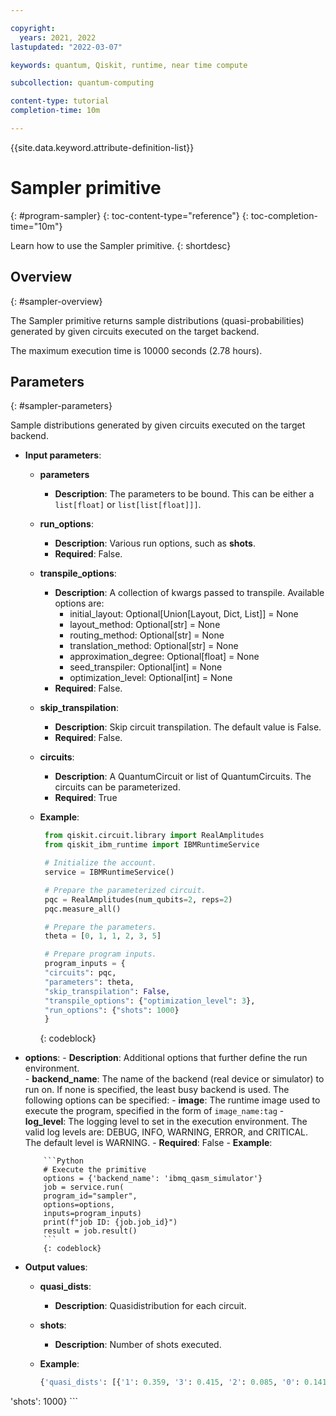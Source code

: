 ```yaml
---

copyright:
  years: 2021, 2022
lastupdated: "2022-03-07"

keywords: quantum, Qiskit, runtime, near time compute

subcollection: quantum-computing

content-type: tutorial
completion-time: 10m

---
```


{{site.data.keyword.attribute-definition-list}}


# Sampler primitive
{: #program-sampler}
{: toc-content-type="reference"}
{: toc-completion-time="10m"}

Learn how to use the Sampler primitive.
{: shortdesc}

## Overview
{: #sampler-overview}

The Sampler primitive returns sample distributions (quasi-probabilities) generated by given circuits executed on the target backend.  

The maximum execution time is 10000 seconds (2.78 hours).

## Parameters
{: #sampler-parameters}

Sample distributions generated by given circuits executed on the target backend.

- **Input parameters**:
    - **parameters**
        - **Description**: The parameters to be bound. This can be either a `list[float]` or  `list[list[float]]]`.
    - **run_options**:
        - **Description**: Various run options, such as **shots**.
        - **Required**: False.
    - **transpile_options**:
        - **Description**: A collection of kwargs passed to transpile.  Available options are:
            - initial_layout: Optional[Union[Layout, Dict, List]] = None
            - layout_method: Optional[str] = None
            - routing_method: Optional[str] = None
            - translation_method: Optional[str] = None
            - approximation_degree: Optional[float] = None
            - seed_transpiler: Optional[int] = None
            - optimization_level: Optional[int] = None
        - **Required**: False.   
    - **skip_transpilation**:
        - **Description**: Skip circuit transpilation. The default value is False.
        - **Required**: False.   
    - **circuits**:
        - **Description**: A QuantumCircuit or list of QuantumCircuits. The circuits can be parameterized.
        - **Required**: True
    - **Example**:

         ```Python
          from qiskit.circuit.library import RealAmplitudes
          from qiskit_ibm_runtime import IBMRuntimeService

          # Initialize the account.
          service = IBMRuntimeService()

          # Prepare the parameterized circuit.
          pqc = RealAmplitudes(num_qubits=2, reps=2)
          pqc.measure_all()

          # Prepare the parameters.
          theta = [0, 1, 1, 2, 3, 5]

          # Prepare program inputs.
          program_inputs = {
          "circuits": pqc,
          "parameters": theta,
          "skip_transpilation": False,
          "transpile_options": {"optimization_level": 3},
          "run_options": {"shots": 1000}
          }
         ```
         {: codeblock}

- **options**:
       - **Description**: Additional options that further define the run environment.  
          - **backend_name**: The name of the backend (real device or simulator) to run on. If none is specified, the least busy backend is used.  The following options can be specified:
          - **image**: The runtime image used to execute the program, specified in the form of `image_name:tag`
          - **log_level**: The logging level to set in the execution environment. The valid log levels are: DEBUG, INFO, WARNING, ERROR, and CRITICAL. The default level is WARNING.
       - **Required**: False
       - **Example**:

          ```Python
          # Execute the primitive
          options = {'backend_name': 'ibmq_qasm_simulator'}
          job = service.run(
          program_id="sampler",
          options=options,
          inputs=program_inputs)
          print(f"job ID: {job.job_id}")
          result = job.result()
          ```
          {: codeblock}

- **Output values**:
   - **quasi_dists**:
      - **Description**: Quasidistribution for each circuit.
   - **shots**:
      - **Description**: Number of shots executed.
   - **Example**:

      ```python
      {'quasi_dists': [{'1': 0.359, '3': 0.415, '2': 0.085, '0': 0.141}],
 'shots': 1000}
      ```
